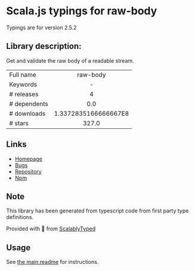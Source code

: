
# Scala.js typings for raw-body

Typings are for version 2.5.2

## Library description:
Get and validate the raw body of a readable stream.

|                    |                 |
| ------------------ | :-------------: |
| Full name          | raw-body |
| Keywords           | - |
| # releases         | 4 |
| # dependents       | 0.0 |
| # downloads        | 1.3372835166666667E8 |
| # stars            | 327.0 |

## Links
- [Homepage](https://github.com/stream-utils/raw-body#readme)
- [Bugs](https://github.com/stream-utils/raw-body/issues)
- [Repository](https://github.com/stream-utils/raw-body)
- [Npm](https://www.npmjs.com/package/raw-body)
    


## Note
This library has been generated from typescript code from first party type definitions.

Provided with :purple_heart: from [ScalablyTyped](https://github.com/oyvindberg/ScalablyTyped)

## Usage
See [the main readme](../../readme.md) for instructions.


